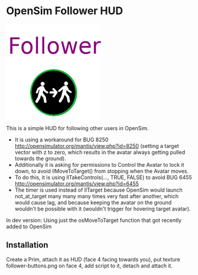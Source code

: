# OpenSim Follower HUD
![logo](images/logo.png)


This is a simple HUD for following other users in OpenSim.
- It is using a workaround for BUG 8250 http://opensimulator.org/mantis/view.php?id=8250 (setting a target vector with z to zero, which results in the avatar always getting pulled towards the ground).
- Additionally it is asking for permissions to Control the Avatar to lock it down, to avoid llMoveToTarget() from stopping when the Avatar moves.
- To do this, it is using llTakeControls(..., TRUE, FALSE) to avoid BUG 6455 http://opensimulator.org/mantis/view.php?id=6455
- The timer is used instead of llTarget because OpenSim would launch not_at_target many many many times very fast after another, which would cause lag, and because keeping the avatar on the ground wouldn't be possible with it (wouldn't trigger for hovering target avatar).

In dev version:
Using just the osMoveToTarget function that got recently added to OpenSim

## Installation
Create a Prim, attach it as HUD (face 4 facing towards you), put texture follower-buttons.png on face 4, add script to it, detach and attach it.
